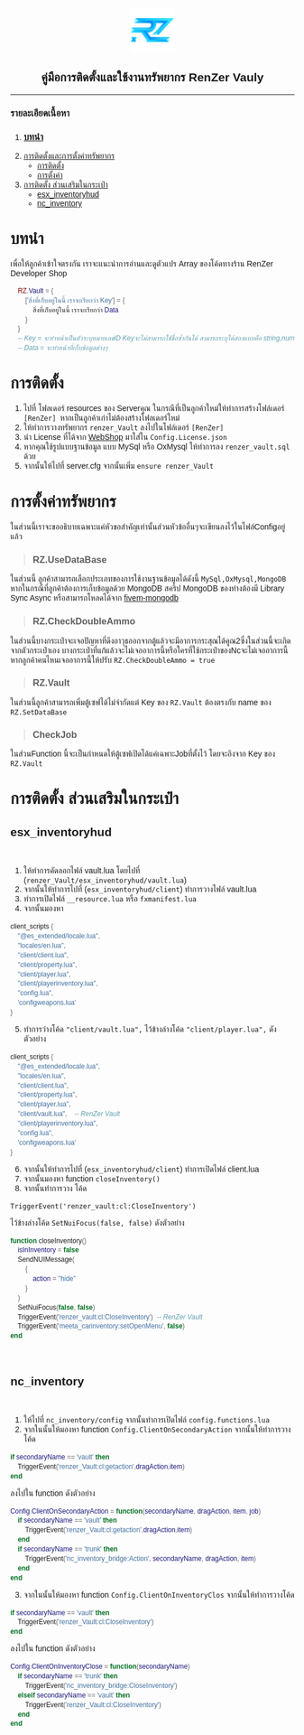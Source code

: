 <head>
    <meta charset="UTF-8">
    <meta http-equiv="X-UA-Compatible" content="IE=edge">
    <meta name="viewport" content="width=device-width, initial-scale=1.0">
    <link rel="preconnect" href="https://fonts.googleapis.com">
    <link rel="preconnect" href="https://fonts.gstatic.com" crossorigin>
    <link href="https://fonts.googleapis.com/css2?family=Mitr:wght@500&display=swap" rel="stylesheet">
    <style>
        * {
           font-family: 'Mitr', sans-serif;
        }
    </style>
</head>
<div id="top"></div>

<div align="center">
  <a href="https://github.com/renzer-xd">
    <img src="images/logo.png" alt="Logo" width="80" height="80">
  </a>
  <h2 align="center">คู่มือการติดตั้งและใช้งานทรัพยากร <b>RenZer Vauly</b></h2>
<hr>
</div>
<summary><h3>รายละเอียดเนื้อหา</h3></summary>
<ol>
  <li><a href="#about-the-project"><h3>บทนำ</h3></a></li>
  <li>
    <a href="#getting-started">การติดตั้งและการตั้งค่าทรัพยากร</a>
    <ul>
      <li><a href="#prerequisites">การติดตั้ง</a></li>
      <li><a href="#installation">การตั้งค่า</a></li>
    </ul>
  <li>
    <a href="#getting-started">การติดตั้ง ส่วนเสริมในกระเป๋า</a>
    <ul>
      <li><a href="#prerequisites">esx_inventoryhud</a></li>
      <li><a href="#installation">nc_inventory</a></li>
    </ul>
</ol>

# บทนำ
เพื่อให้ลูกค้าเข้าใจตรงกัน เราจะแนะนำการอ่านและดูตัวแปร Array ของโค้ดทางร้าน RenZer Developer Shop
```lua
    RZ.Vault = {
        ['สิ่งที่เก็บอยู่ในนี้ เราจะเรียกว่า Key'] = {
            สิ่งที่เก็บอยู่ในนี้ เราจะเรียกว่า Data
        }
    }
    -- Key = จะทำหน้าเป็นตัวระบุหมายเลขID Keyจะไม่สามารถใช้ชื่อซ้ำกันได้ สามารถระบุได้สองแบบคือ string,number
    -- Data = จะทำหน้าที่เก็บข้อมูลต่างๆ
```

# การติดตั้ง
1. ไปที่ โฟลเดอร์ resources ของ Serverคุณ ในกรณีที่เป็นลูกค้าใหม่ให้ทำการสร้างโฟล์เดอร์ `[RenZer] `หากเป็นลูกค้าเก่าไม่ต้องสร้างโฟลเดอร์ใหม่
2. ให้ทำการวางทรัพยากร `renzer_Vault` ลงไปในโฟล์เดอร์ `[RenZer]`
3. นำ License ที่ได้จาก [WebShop](https://renzershop.com) มาใส่ใน `Config.License.json`
4. หากคุณใช้รูปแบบฐานข้อมูล แบบ  MySql หรือ OxMysql ให้ทำการลง `renzer_vault.sql` ด้วย
5. จากนั้นให้ไปที่ server.cfg จากนั้นเพิ่ม `ensure renzer_Vault`

# การตั้งค่าทรัพยากร
ในส่วนนี้เราจะขออธิบายเฉพาะแค่หัวขอสำคัญเท่านั้นส่วนหัวข้ออื่นๆจะเขียนลงไว้ในไฟล์Configอยู่แล้ว
> ### RZ.UseDataBase 

ในส่วนนี้ ลูกค้าสามารถเลือกประเภทของการใช้งานฐานข้อมูลได้ดังนี้ `MySql,OxMysql,MongoDB` 
หากในกรณีที่ลูกค้าต้องการเก็บข้อมูลด้วย MongoDB สคริป MongoDB ของท่างต้องมี Library Sync Async
หรือสามารถโหลดได้จาก [fivem-mongodb](https://github.com/renzer-xd/fivem-mongodb)

> ### RZ.CheckDoubleAmmo

ในส่วนนี้บางกระเป๋าจะเจอปัญหาที่ดึงอาวุธออกจากตู้แล้วจะมีอาการกระสุณได้คูณ2ซึ่งในส่วนนี้จะเกิดจากตัวกระเป๋าเอง บางกระเป๋าที่แก้แล้วจะไม่เจออาการนี้หรือใครที่ใช้กระเป๋าของNcจะไม่เจออาการนี้ หากลูกค้าคนไหนเจออาการนี้ให้ปรับ `RZ.CheckDoubleAmmo = true`

> ### RZ.Vault
ในส่วนนี้ลูกค้าสามารถเพิ่มตู้เซฟได้ไม่จำกัดแต่ Key ของ `RZ.Vault` ต้องตรงกับ name ของ `RZ.SetDataBase`

> ### CheckJob
ในส่วนFunction นี้จะเป็นกำหนดให้ตู้เซฟเปิดได้แค่เฉพาะJobที่ตั้งไว้ โดยจะอิงจาก Key ของ `RZ.Vault`

# การติดตั้ง ส่วนเสริมในกระเป๋า

## esx_inventoryhud
<br>

1. ให้ทำการคัดลอกไฟล์ vault.lua โดยไปที่ (`renzer_Vault/esx_inventoryhud/vault.lua`)
2. จากนั้นให้ทำการไปที่ (`esx_inventoryhud/client`) ทำการวางไฟล์ vault.lua
3. ทำการเปิดไฟล์ `__resource.lua` หรือ `fxmanifest.lua`
4. จากนั้นมองหา 
```lua
client_scripts {
	"@es_extended/locale.lua",
	"locales/en.lua",
	"client/client.lua",
	"client/property.lua",
	"client/player.lua",
	"client/playerinventory.lua",
	"config.lua",
	'configweapons.lua'
}
```
5. ทำการว่างโค้ด `"client/vault.lua",` ไว้ข้างล่างโค้ด `"client/player.lua",` ดังตัวอย่าง
```lua
client_scripts {
	"@es_extended/locale.lua",
	"locales/en.lua",
	"client/client.lua",
	"client/property.lua",
	"client/player.lua",
    "client/vault.lua",    -- RenZer Vault
	"client/playerinventory.lua",
	"config.lua",
	'configweapons.lua'
}
```
6. จากนั้นให้ทำการไปที่ (`esx_inventoryhud/client`) ทำการเปิดไฟล์ client.lua 
7. จากนั้นมองหา function `closeInventory()` 
8. จากนั้นทำการวาง โค้ด  
```
TriggerEvent('renzer_vault:cl:CloseInventory')
```
ไว้ข้างล่างโค้ด `SetNuiFocus(false, false)` ดังตัวอย่าง
```lua
function closeInventory()
    isInInventory = false
    SendNUIMessage(
        {
            action = "hide"
        }
    )
    SetNuiFocus(false, false)
    TriggerEvent('renzer_vault:cl:CloseInventory')  -- RenZer Vault
    TriggerEvent('meeta_carinventory:setOpenMenu', false)
end
```
<br>

## nc_inventory
<br>

1. ให้ไปที่ `nc_inventory/config` จากนั้นทำการเปิดไฟล์ `config.functions.lua`
2. จากในนั้นให้มองหา function `Config.ClientOnSecondaryAction` จากนั้นให้ทำการวางโค้ด 
```lua
if secondaryName == 'vault' then
	TriggerEvent('renzer_Vault:cl:getaction',dragAction,item)
end
```
ลงไปใน function ดังตัวอย่าง
```lua
Config.ClientOnSecondaryAction = function(secondaryName, dragAction, item, job)
	if secondaryName == 'vault' then
		TriggerEvent('renzer_Vault:cl:getaction',dragAction,item)
	end
	if secondaryName == 'trunk' then
		TriggerEvent('nc_inventory_bridge:Action', secondaryName, dragAction, item)
	end
end
```
3. จากในนั้นให้มองหา function `Config.ClientOnInventoryClos` จากนั้นให้ทำการวางโค้ด 
```lua
if secondaryName == 'vault' then
	TriggerEvent('renzer_Vault:cl:CloseInventory')
end
```
ลงไปใน function ดังตัวอย่าง
```lua
Config.ClientOnInventoryClose = function(secondaryName)
	if secondaryName == 'trunk' then
		TriggerEvent('nc_inventory_bridge:CloseInventory')
	elseif secondaryName == 'vault' then
		TriggerEvent('renzer_Vault:cl:CloseInventory')
	end
end
```
